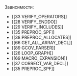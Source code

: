 
Зависимости:
- [[33 VERIFY_OPERATORS]]
- [[28 VERIFY_ENDDO]]
- [[29 VERIFY_INCLUDES]]
- [[35 PREPROC_SPF]]
- [[38 PREPROC_ALLOCATES]]
- [[66 GET_ALL_ARRAY_DECL]]
- [[89 GCOV_PARSER]]
- [[26 LOOP_GRAPH]]
- [[69 MACRO_EXPANSION]]
- [[37 CORRECT_VAR_DECL]]
- [[35 PREPROC_SPF]]
